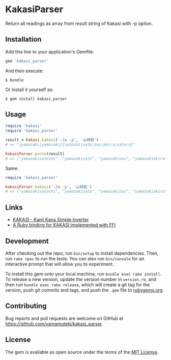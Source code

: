 # KakasiParser

Return all readings as array from result string of Kakasi with -p option.

## Installation

Add this line to your application's Gemfile:

```ruby
gem 'kakasi_parser'
```

And then execute:

    $ bundle

Or install it yourself as:

    $ gem install kakasi_parser

## Usage

```ruby
require 'kakasi'
require 'kakasi_parser'

result = Kakasi.kakasi('-Ja -p', '山崎聡')
# => "{yamazaki|yamasaki}{satoshi|sato|sou|akira|satoru}"

KakasiParser.parse(result)
# => ["yamazakisatoshi", "yamazakisato", "yamazakisou", "yamazakiakira", "yamazakisatoru", "yamasakisatoshi", "yamasakisato", "yamasakisou", "yamasakiakira", "yamasakisatoru"]
```

Same:

```ruby
require 'kakasi_parser'

KakasiParser.kakasi('-Ja -p', '山崎聡')
# => ["yamazakisatoshi", "yamazakisato", "yamazakisou", "yamazakiakira", "yamazakisatoru", "yamasakisatoshi", "yamasakisato", "yamasakisou", "yamasakiakira", "yamasakisatoru"]
```
## Links

- [KAKASI - Kanji Kana Simple Inverter](http://kakasi.namazu.org/index.html.en)
- [A Ruby binding for KAKASI implemented with FFI](https://github.com/knu/kakasi_ffi)

## Development

After checking out the repo, run `bin/setup` to install dependencies. Then, run `rake spec` to run the tests. You can also run `bin/console` for an interactive prompt that will allow you to experiment.

To install this gem onto your local machine, run `bundle exec rake install`. To release a new version, update the version number in `version.rb`, and then run `bundle exec rake release`, which will create a git tag for the version, push git commits and tags, and push the `.gem` file to [rubygems.org](https://rubygems.org).

## Contributing

Bug reports and pull requests are welcome on GitHub at https://github.com/yamamuteki/kakasi_parser.


## License

The gem is available as open source under the terms of the [MIT License](http://opensource.org/licenses/MIT).

